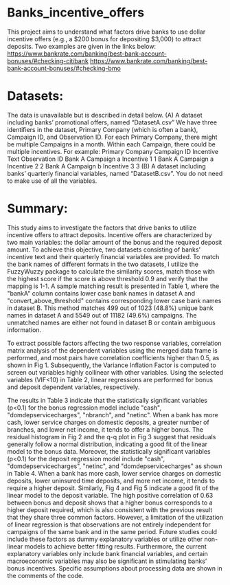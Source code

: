 # Banks_incentive_offers
This project aims to understand what factors drive banks to use dollar incentive offers (e.g., a $200 bonus for depositing $3,000) to attract deposits. Two examples are given in the links below: 
https://www.bankrate.com/banking/best-bank-account-bonuses/#checking-citibank
https://www.bankrate.com/banking/best-bank-account-bonuses/#checking-bmo

# Datasets:
The data is unavailable but is described in detail below.
(A)	A dataset including banks’ promotional offers, named “DatasetA.csv”
We have three identifiers in the dataset, Primary Company (which is often a bank), Campaign ID, and Observation ID. For each Primary Company, there might be multiple Campaigns in a month. Within each Campaign, there could be multiple incentives. For example:
Primary Company     Campaign ID       	          Incentive Text    	Observation ID
Bank A                    	Campaign a              	Incentive 1               	1
Bank A                    	Campaign a              	Incentive 2               	2
Bank A                    	Campaign b              	Incentive 3               	3
(B)	A dataset including banks’ quarterly financial variables, named “DatasetB.csv”. You do not need to make use of all the variables.

# Summary:
 This study aims to investigate the factors that drive banks to utilize incentive offers to attract deposits. Incentive offers are characterized by two main variables: the dollar amount of the bonus and the required deposit amount. To achieve this objective, two datasets consisting of banks’ incentive text and their quarterly financial variables are provided. To match the bank names of different formats in the two datasets, I utilize the FuzzyWuzzy package to calculate the similarity scores, match those with the highest score if the score is above threshold 0.9 and verify that the mapping is 1-1. A sample matching result is presented in Table 1, where the "bankA" column contains lower case bank names in dataset A and "convert_above_threshold" contains corresponding lower case bank names in dataset B. This method matches 499 out of 1023 (48.8%) unique bank names in dataset A and 5549 out of 11182 (49.6%) campaigns. The unmatched names are either not found in dataset B or contain ambiguous information.
 
To extract possible factors affecting the two response variables, correlation matrix analysis of the dependent variables using the merged data frame is performed, and most pairs have correlation coefficients higher than 0.5, as shown in Fig 1. Subsequently, the Variance Inflation Factor is computed to screen out variables highly collinear with other variables. Using the selected variables (VIF<10) in Table 2, linear regressions are performed for bonus and deposit dependent variables, respectively.

The results in Table 3 indicate that the statistically significant variables (p<0.1) for the bonus regression model include "cash", "domdepservicecharges", "nbranch", and "netinc". When a bank has more cash, lower service charges on domestic deposits, a greater number of branches, and lower net income, it tends to offer a higher bonus. The residual histogram in Fig 2 and the q-q plot in Fig 3 suggest that residuals generally follow a normal distribution, indicating a good fit of the linear model to the bonus data. Moreover, the statistically significant variables (p<0.1) for the deposit regression model include "cash", "domdepservicecharges", "netinc", and "domdepservicecharges" as shown in Table 4. When a bank has more cash, lower service charges on domestic deposits, lower uninsured time deposits, and more net income, it tends to require a higher deposit. Similarly, Fig 4 and Fig 5 indicate a good fit of the linear model to the deposit variable. The high positive correlation of 0.63 between bonus and deposit shows that a higher bonus corresponds to a higher deposit required, which is also consistent with the previous result that they share three common factors.
However, a limitation of the utilization of linear regression is that observations are not entirely independent for campaigns of the same bank and in the same period. Future studies could include these factors as dummy explanatory variables or utilize other non-linear models to achieve better fitting results. Furthermore, the current explanatory variables only include bank financial variables, and certain macroeconomic variables may also be significant in stimulating banks’ bonus incentives. Specific assumptions about processing data are shown in the comments of the code.
